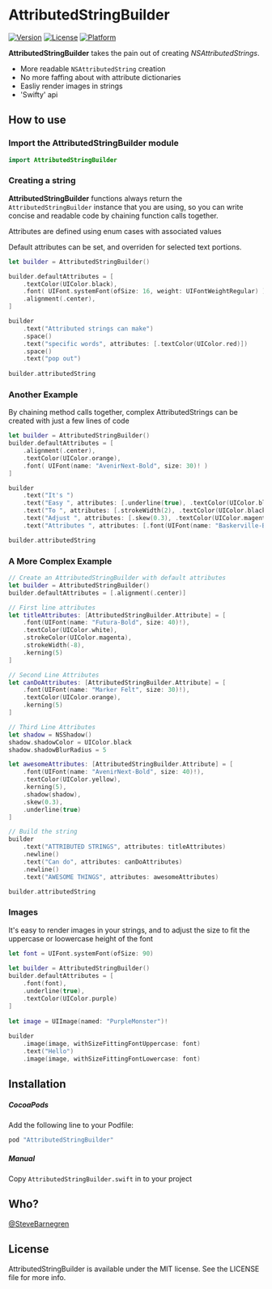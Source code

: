 # AttributedStringBuilder

[![Version](https://img.shields.io/cocoapods/v/AttributedStringBuilder.svg?style=flat)](http://cocoapods.org/pods/AttributedStringBuilder)
[![License](https://img.shields.io/cocoapods/l/AttributedStringBuilder.svg?style=flat)](http://cocoapods.org/pods/AttributedStringBuilder)
[![Platform](https://img.shields.io/cocoapods/p/AttributedStringBuilder.svg?style=flat)](http://cocoapods.org/pods/AttributedStringBuilder)

**AttributedStringBuilder** takes the pain out of creating *NSAttributedStrings*.

- More readable `NSAttributedString` creation
- No more faffing about with attribute dictionaries
- Easliy render images in strings
- 'Swifty' api

## How to use

### Import the AttributedStringBuilder module

```swift
import AttributedStringBuilder
```

### Creating a string

**AttributedStringBuilder** functions always return the `AttributedStringBuilder` instance that you are using, so you can write concise and readable code by chaining function calls together.

Attributes are defined using enum cases with associated values

Default attributes can be set, and overriden for selected text portions.

```swift
let builder = AttributedStringBuilder()

builder.defaultAttributes = [
    .textColor(UIColor.black),
    .font( UIFont.systemFont(ofSize: 16, weight: UIFontWeightRegular) ),
    .alignment(.center),
]

builder
    .text("Attributed strings can make")
    .space()
    .text("specific words", attributes: [.textColor(UIColor.red)])
    .space()
    .text("pop out")
    
builder.attributedString
```

### Another Example

By chaining method calls together, complex AttributedStrings can be created with just a few lines of code

```swift
let builder = AttributedStringBuilder()
builder.defaultAttributes = [
    .alignment(.center),
    .textColor(UIColor.orange),
    .font( UIFont(name: "AvenirNext-Bold", size: 30)! )
]

builder
    .text("It's ")
    .text("Easy ", attributes: [.underline(true), .textColor(UIColor.blue)])
    .text("To ", attributes: [.strokeWidth(2), .textColor(UIColor.black)])
    .text("Adjust ", attributes: [.skew(0.3), .textColor(UIColor.magenta)])
    .text("Attributes ", attributes: [.font(UIFont(name: "Baskerville-Bold", size: 30)!)])

builder.attributedString
```


### A More Complex Example

```swift
// Create an AttributedStringBuilder with default attributes
let builder = AttributedStringBuilder()
builder.defaultAttributes = [.alignment(.center)]

// First line attributes
let titleAttributes: [AttributedStringBuilder.Attribute] = [
    .font(UIFont(name: "Futura-Bold", size: 40)!),
    .textColor(UIColor.white),
    .strokeColor(UIColor.magenta),
    .strokeWidth(-8),
    .kerning(5)
]

// Second Line Attributes
let canDoAttributes: [AttributedStringBuilder.Attribute] = [
    .font(UIFont(name: "Marker Felt", size: 30)!),
    .textColor(UIColor.orange),
    .kerning(5)
]

// Third Line Attributes
let shadow = NSShadow()
shadow.shadowColor = UIColor.black
shadow.shadowBlurRadius = 5

let awesomeAttributes: [AttributedStringBuilder.Attribute] = [
    .font(UIFont(name: "AvenirNext-Bold", size: 40)!),
    .textColor(UIColor.yellow),
    .kerning(5),
    .shadow(shadow),
    .skew(0.3),
    .underline(true)
]

// Build the string
builder
    .text("ATTRIBUTED STRINGS", attributes: titleAttributes)
    .newline()
    .text("Can do", attributes: canDoAttributes)
    .newline()
    .text("AWESOME THINGS", attributes: awesomeAttributes)

builder.attributedString
```

### Images

It's easy to render images in your strings, and to adjust the size to fit the uppercase or loowercase height of the font

```swift
let font = UIFont.systemFont(ofSize: 90)
        
let builder = AttributedStringBuilder()
builder.defaultAttributes = [
    .font(font),
    .underline(true),
    .textColor(UIColor.purple)
]
        
let image = UIImage(named: "PurpleMonster")!
        
builder
    .image(image, withSizeFittingFontUppercase: font)
    .text("Hello")
    .image(image, withSizeFittingFontLowercase: font)
```



## Installation

##### CocoaPods

Add the following line to your Podfile:

```ruby
pod "AttributedStringBuilder"
```

##### Manual

Copy ```AttributedStringBuilder.swift``` in to your project

## Who?

[@SteveBarnegren](https://twitter.com/stevebarnegren)

## License

AttributedStringBuilder is available under the MIT license. See the LICENSE file for more info.
